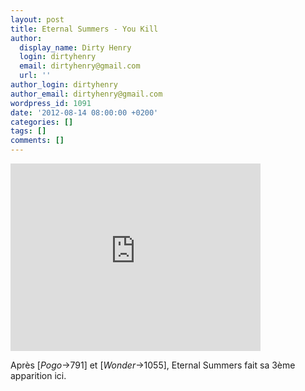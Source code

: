 ```yaml
---
layout: post
title: Eternal Summers - You Kill
author:
  display_name: Dirty Henry
  login: dirtyhenry
  email: dirtyhenry@gmail.com
  url: ''
author_login: dirtyhenry
author_email: dirtyhenry@gmail.com
wordpress_id: 1091
date: '2012-08-14 08:00:00 +0200'
categories: []
tags: []
comments: []
---
```

<iframe src="http://player.vimeo.com/video/47257945" width="400" height="300" frameborder="0" webkitAllowFullScreen mozallowfullscreen allowFullScreen></iframe>

Après [*Pogo*->791] et [*Wonder*->1055], Eternal Summers fait sa 3ème apparition ici.
